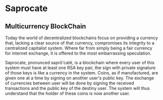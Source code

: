 # Saprocate
## Multicurrency BlockChain 

Today the world of decentralized blockchains focus on providing a currency that, lacking a clear source of that currency, compromises its integrity to a centralized capitalist system. Where far from simply being a fair currency for internet exchange, it is offered to the most embarrassing speculation. 

Saprocate, pronunced saprō'catē, is a blockchain where every user of this system must have at least one RSA key pair, the sign with private signature of those keys is like a currency in the system. Coins, as if manufactured, are given one at a time by signing on another user's public key. The exchange of currencies between user will be done by signing the received transactions and the public key of the destiny user. The system will thus understand that the holder of these coins is now another user.
